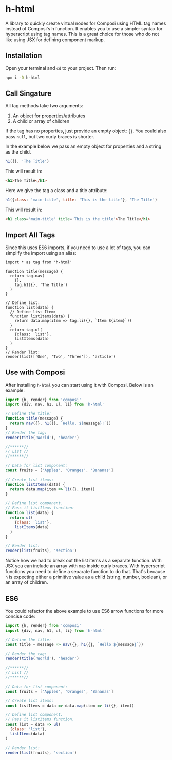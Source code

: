 h-html
======

A library to quickly create virtual nodes for Composi using HTML tag names instead of Composi's h function. It enables you to use a simpler syntax for hyperscript using tag names. This is a great choice for those who do not like using JSX for defining component markup.

Installation
------------

Open your terminal and `cd` to your project. Then run:

```bash
npm i -D h-html
```

Call Singature
--------------

All tag methods take two arguments:

1. An object for properties/attributes
2. A child or array of children

If the tag has no properties, just provide an empty object: `{}`. You could also pass `null`, but two curly braces is shorter.

In the example below we pass an empty object for properties and a string as the child.

```javascript
h1({}, 'The Title')
```

This will result in:

```html
<h1>The Title</h1>
```

Here we give the tag a class and a title attribute:

```javascript
h1({class: 'main-title', title: 'This is the title'}, 'The Title')
```

This will result in:

```html
<h1 class='main-title' title='This is the title'>The Title</h1>
```

Import All Tags
---------------

Since this uses ES6 imports, if you need to use a lot of tags, you can simplify the import using an alias:

```javascrpt
import * as tag from 'h-html'

function title(message) {
  return tag.nav(
    {},
    tag.h1({}, 'The Title')
  )
}

// Define list:
function list(data) {
  // Define list Item:
  function listItems(data) {
    return data.map(item => tag.li({}, `Item ${item}`))
  }
  return tag.ul(
    {class: 'list'},
    listItems(data)
  )
}
// Render list:
render(list(['One', 'Two', 'Three']), 'article')
```

Use with Composi
----------------

After installing `h-html` you can start using it with Composi. Below is an example:

```javascript
import {h, render} from 'composi'
import {div, nav, h1, ul, li} from 'h-html'

// Define the title:
function title(message) {
  return nav({}, h1({}, `Hello, ${message}!`))
}
// Render the tag:
render(title('World'), 'header')

//******//
// List //
//******//

// Data for list component:
const fruits = ['Apples', 'Oranges', 'Bananas']

// Create list items:
function listItems(data) {
  return data.map(item => li({}, item))
}

// Define list component.
// Pass it listItems function:
function list(data) {
  return ul(
    {class: 'list'},
    listItems(data)
  )
}

// Render list:
render(list(fruits), 'section')
```

Notice how we had to break out the list items as a separate function. With JSX you can include an array with `map` inside curly braces. With hyperscript functions you need to define a separate function to do that. That's because `h` is expecting either a primitive value as a child (string, number, boolean), or an array of children. 

ES6
---
You could refactor the above example to use ES6 arrow functions for more concise code:

```javascript
import {h, render} from 'composi'
import {div, nav, h1, ul, li} from 'h-html'

// Define the title:
const title = message => nav({}, h1({}, `Hello ${message}`))

// Render the tag:
render(title('World'), 'header')

//******//
// List //
//******//

// Data for list component:
const fruits = ['Apples', 'Oranges', 'Bananas']

// Create list items:
const listItems = data => data.map(item => li({}, item))

// Define list component.
// Pass it listItems function.
const list = data => ul(
  {class: 'list'},
  listItems(data)
)

// Render list:
render(list(fruits), 'section')
```